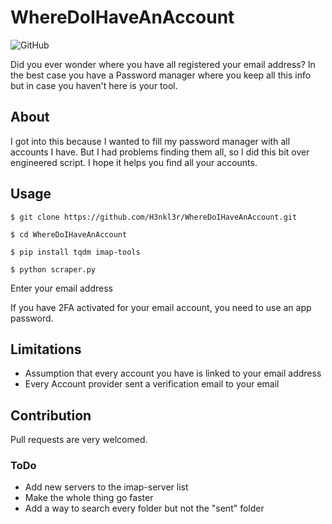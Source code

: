 # WhereDoIHaveAnAccount

![GitHub](https://img.shields.io/github/license/h3nkl3r/WhereDoIHaveAnAccount)

Did you ever wonder where you have all registered your email address? In the best case you have a Password manager where
you keep all this info but in case you haven't here is your tool.

## About
I got into this because I wanted to fill my password manager with all accounts I have. 
But I had problems finding them all, so I did this bit over engineered script.
I hope it helps you find all your accounts.

## Usage
`$ git clone https://github.com/H3nkl3r/WhereDoIHaveAnAccount.git`

`$ cd WhereDoIHaveAnAccount`

`$ pip install tqdm imap-tools`

`$ python scraper.py`

Enter your email address

If you have 2FA activated for your email account, you need to use an app password.

## Limitations 
* Assumption that every account you have is linked to your email address
* Every Account provider sent a verification email to your email

## Contribution
Pull requests are very welcomed.
### ToDo
* Add new servers to the imap-server list
* Make the whole thing go faster
* Add a way to search every folder but not the "sent" folder
